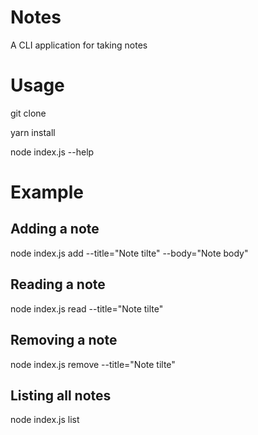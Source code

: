 # Notes
A CLI application for taking notes

# Usage
git clone

yarn install

node index.js --help

# Example

## Adding a note
node index.js add --title="Note tilte" --body="Note body"

## Reading a note
node index.js read --title="Note tilte"

## Removing a note
node index.js remove --title="Note tilte"

## Listing all notes
node index.js list

